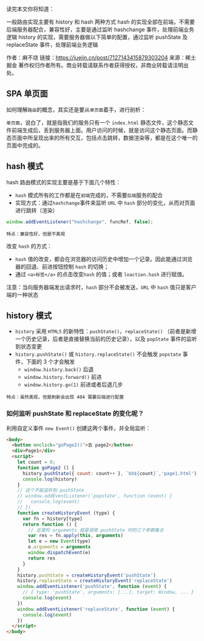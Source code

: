 读完本文你将知道：

一般路由实现主要有 history 和 hash 两种方式
hash 的实现全部在前端，不需要后端服务器配合，兼容性好，主要是通过监听 hashchange 事件，处理前端业务逻辑
history 的实现，需要服务器做以下简单的配置，通过监听 pushState 及 replaceState 事件，处理前端业务逻辑

作者：麻不烧
链接：https://juejin.cn/post/7127143415879303204
来源：稀土掘金
著作权归作者所有。商业转载请联系作者获得授权，非商业转载请注明出处。
## SPA 单页面

如何理解`路由`的概念，其实还是要从`单页面`着手，进行剖析：

`单页面`，说白了，就是指我们的服务只有一个 `index.html` 静态文件，这个静态文件前端生成后，丢到服务器上面。用户访问的时候，就是访问这个静态页面。而静态页面中所呈现出来的所有交互，包括点击跳转，数据渲染等，都是在这个唯一的页面中完成的。


## hash 模式

hash 路由模式的实现主要是基于下面几个特性：

- `hash` 模式所有的工作都是在`前端`完成的，不需要`后端`服务的配合
- 实现方式：通过`hashchange`事件来监听 `URL` 中 `hash` 部分的变化，从而对页面进行跳转（渲染）

```js
window.addEventListener("hashchange", funcRef, false);
```

`特点：兼容性好，但是不美观`

改变 `hash` 的方式：

- `hash` 值的改变，都会在浏览器的访问历史中增加一个记录。因此能通过浏览器的回退、前进按钮控制 `hash` 的切换；
- 通过 `<a>标签</a>` 的点击改变`hash` 的值；或者 `loaction.hash` 进行赋值。

注意：当向服务器端发出请求时，`hash` 部分不会被发送，`URL` 中 `hash` 值只是客户端的一种状态



## history 模式

- `history` 采用 `HTML5` 的新特性：`pushState()`，`replaceState()` （前者是新增一个历史记录，后者是直接替换当前的历史记录），以及 `popState` 事件的监听到状态变更
- `history.pushState()` 或 `history.replaceState()` 不会触发 `popstate` 事件，下面的 3 个才会触发
    - `window.history.back()` 后退
    - `window.history.forward()` 前进
    - `window.history.go(1)` 前进或者后退几步

`特点：虽然美观，但是刷新会出现 404 需要后端进行配置`

### 如何监听 pushState 和 replaceState 的变化呢？

利用自定义事件 `new Event()` 创建这两个事件，并全局监听：

```html
<body>
  <button onclick="goPage2()">去 page2</button>
  <div>Page1</div>
  <script>
    let count = 0;
    function goPage2 () {
      history.pushState({ count: count++ }, `bb${count}`,'page1.html')
      console.log(history)
    }
    // 这个不能监听到 pushState
    // window.addEventListener('popstate', function (event) {
    //   console.log(event)
    // })
    function createHistoryEvent (type) {
      var fn = history[type]
      return function () {
        // 这里的 arguments 就是调用 pushState 时的三个参数集合
        var res = fn.apply(this, arguments)
        let e = new Event(type)
        e.arguments = arguments
        window.dispatchEvent(e)
        return res
      }
    }
    history.pushState = createHistoryEvent('pushState')
    history.replaceState = createHistoryEvent('replaceState')
    window.addEventListener('pushState', function (event) {
      // { type: 'pushState', arguments: [...], target: Window, ... }
      console.log(event)
    })
    window.addEventListener('replaceState', function (event) {
      console.log(event)
    })
  </script>
</body>
```